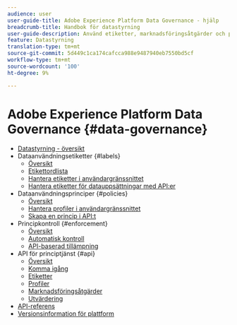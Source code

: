 ```yaml
---
audience: user
user-guide-title: Adobe Experience Platform Data Governance - hjälp
breadcrumb-title: Handbok för datastyrning
user-guide-description: Använd etiketter, marknadsföringsåtgärder och policyer för att begränsa användningen av data.
feature: Datastyrning
translation-type: tm+mt
source-git-commit: 5d449c1ca174cafcca988e9487940eb7550bd5cf
workflow-type: tm+mt
source-wordcount: '100'
ht-degree: 9%

---
```



# Adobe Experience Platform Data Governance {#data-governance}

* [Datastyrning - översikt](home.md)
* Dataanvändningsetiketter {#labels}
   * [Översikt](labels/overview.md)
   * [Etikettordlista](labels/reference.md)
   * [Hantera etiketter i användargränssnittet](labels/user-guide.md)
   * [Hantera etiketter för datauppsättningar med API:er](labels/dataset-api.md)
* Dataanvändningsprinciper {#policies}
   * [Översikt](policies/overview.md)
   * [Hantera profiler i användargränssnittet](policies/user-guide.md)
   * [Skapa en princip i API:t](policies/create.md)
* Principkontroll {#enforcement}
   * [Översikt](enforcement/overview.md)
   * [Automatisk kontroll](enforcement/auto-enforcement.md)
   * [API-baserad tillämpning](enforcement/api-enforcement.md)
* API för principtjänst {#api}
   * [Översikt](api/overview.md)
   * [Komma igång](api/getting-started.md)
   * [Etiketter](api/labels.md)
   * [Profiler](api/policies.md)
   * [Marknadsföringsåtgärder](api/marketing-actions.md)
   * [Utvärdering](api/evaluation.md)
* [API-referens](https://www.adobe.io/apis/experienceplatform/home/api-reference.html#!acpdr/swagger-specs/dule-policy-service.yaml)
* [Versionsinformation för plattform](https://www.adobe.com/go/platform-release-notes-en)